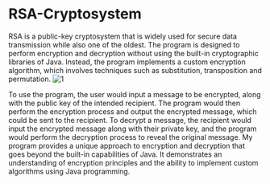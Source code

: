# RSA-Cryptosystem
RSA is a public-key cryptosystem that is widely used for secure data transmission while also one of the oldest.
The program is designed to perform encryption and decryption without using the built-in cryptographic libraries of Java. Instead, the program implements a custom encryption algorithm, which involves techniques such as substitution, transposition and permutation.
![1](https://user-images.githubusercontent.com/92091536/235378543-bde5eee2-3b9e-4ae9-8e7b-3e564512a7a4.png)

To use the program, the user would input a message to be encrypted, along with the public key of the intended recipient. The program would then perform the encryption process and output the encrypted message, which could be sent to the recipient. To decrypt a message, the recipient would input the encrypted message along with their private key, and the program would perform the decryption process to reveal the original message.
My program provides a unique approach to encryption and decryption that goes beyond the built-in capabilities of Java. It demonstrates an understanding of encryption principles and the ability to implement custom algorithms using Java programming.
